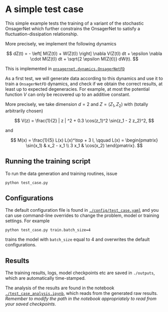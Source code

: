 # A simple test case

This simple example tests the training of a variant of the stochastic OnsagerNet
which further constrains the OnsagerNet to satisfy a fluctuation-dissipation relationship.

More precisely, we implement the following dynamics

$$
    dZ(t) =
    - \left[
        M(Z(t)) + W(Z(t))
    \right]
    \nabla V(Z(t)) dt
    + \epsilon \nabla \cdot M(Z(t)) dt
    + \sqrt{2 \epsilon M(Z(t))} dW(t).
$$

This is implemented in [`onsagernet.dynamics.OnsagerNetFD`](../../onsagernet/dynamics.py)

As a first test, we will generate data according to this dynamics and use it to train a `OnsagerNetFD` dynamics,
and check if we obtain the correct results, at least up to expected degeneracies.
For example, at most the potential function $V$ can only be recovered up to an additive constant.

More precisely, we take dimension $d=2$ and $Z = (Z_1, Z_2)$
with (totally arbitrarily chosen)

$$
    V(z) = \frac{1}{2} | z | ^2
    + 0.3 \cos(z_1)^2 \sin(z_1 - 2 z_2)^2,
$$

and

$$
    M(x) = \frac{1}{5} L(x) L(x)^\top
    + 3 I,
    \qquad
    L(x)
    = \begin{pmatrix}
        \sin(x_1) & x_2 - x_1 \\
        3 x_1 & \cos(x_2)
    \end{pmatrix}.
$$


## Running the training script
To run the data generation and training routines, issue
```shell
python test_case.py
```

## Configurations
The default configuration file is found in [`./config/test_case.yaml`](./config.test_case.yaml)
and you can use command-line overrides to change the problem, model or training settings.
For example
```shell
python test_case.py train.batch_size=4
```
trains the model with `batch_size` equal to 4 and overwrites the default configurations.


## Results
The training results, logs, model checkpoints etc are saved in `./outputs`, which are automatically time-stamped.

The analysis of the results are found in the notebook [`./test_case_analysis.ipynb`](./test_case_analysis.ipynb),
which reads from the generated raw results.
*Remember to modify the path in the notebook appropriately to read from your saved checkpoints*.

